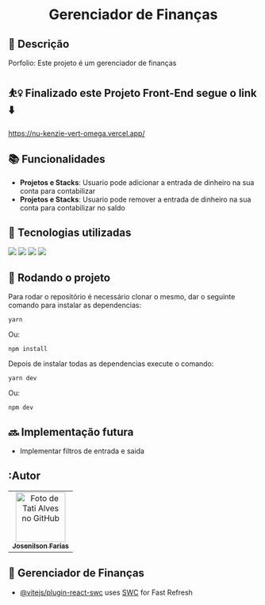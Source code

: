 <h1 align="center">Gerenciador de Finanças</h1>

## :memo: Descrição
Porfolio:
Este projeto é um gerenciador de finanças
## ⛹️‍♀️ Finalizado este Projeto Front-End segue o link ⬇️
https://nu-kenzie-vert-omega.vercel.app/

## :books: Funcionalidades
* <b>Projetos e Stacks</b>: Usuario pode adicionar a entrada de dinheiro na sua conta para contabilizar
* <b>Projetos e Stacks</b>: Usuario pode remover a entrada de dinheiro na sua conta para contabilizar no saldo

## :wrench: Tecnologias utilizadas
<img src="https://img.shields.io/badge/react-%2361DAFB.svg?&style=for-the-badge&logo=react&logoColor=black" />
<img src="https://img.shields.io/badge/javascript-%23F7DF1E.svg?&style=for-the-badge&logo=javascript&logoColor=black" />
<img src="https://img.shields.io/badge/css3-%231572B6.svg?&style=for-the-badge&logo=css3&logoColor=white" />
<img src="https://img.shields.io/badge/sass-%23CC6699.svg?&style=for-the-badge&logo=sass&logoColor=white" />


## :rocket: Rodando o projeto
Para rodar o repositório é necessário clonar o mesmo, dar o seguinte comando para instalar as dependencias:
```
yarn
```
Ou:

```
npm install
```

Depois de instalar todas as dependencias execute o comando:
```
yarn dev
```
Ou:

```
npm dev
```

## :soon: Implementação futura
* Implementar filtros de entrada e saida

## :Autor
<table>
  <tr>
    <td align="center">
      <a href="http://github.com/Josenilsonfariasx">
        <img src="https://i.imgur.com/SgdMMR7.png" width="100px;" alt="Foto de Tati Alves no GitHub"/><br>
        <sub>
          <b>Josenilson Farias</b>
        </sub>
      </a>
    </td>
  </tr>
</table>

## :dart: Gerenciador de Finanças
- [@vitejs/plugin-react-swc](https://github.com/vitejs/vite-plugin-react-swc) uses [SWC](https://swc.rs/) for Fast Refresh
